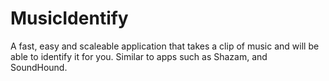 # MusicIdentify
A fast, easy and scaleable application that takes a clip of music and will be able to identify it for you. Similar to apps such as Shazam, and SoundHound.
